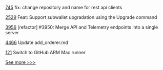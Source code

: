 
[745](https://github.com/hyperledger-labs/open-enterprise-agent/pull/745) fix: change repository and name for rest api clients

[2529](https://github.com/hyperledger/aries-cloudagent-python/pull/2529) Feat: Support subwallet upgradation using the Upgrade command

[3956](https://github.com/hyperledger/iroha/pull/3956) [refactor] #3950: Merge API and Telemetry endpoints into a single server

[4466](https://github.com/hyperledger/fabric/pull/4466) Update add_orderer.md

[121](https://github.com/hyperledger/besu-native/pull/121) Switch to GitHub ARM Mac runner


[See more >>>](https://start-here.hyperledger.org/pull-requests)
